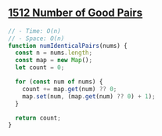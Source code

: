 ## [1512 Number of Good Pairs](https://leetcode.com/problems/number-of-good-pairs/description/)

```js
// - Time: O(n)
// - Space: O(n)
function numIdenticalPairs(nums) {
  const n = nums.length;
  const map = new Map();
  let count = 0;

  for (const num of nums) {
    count += map.get(num) ?? 0;
    map.set(num, (map.get(num) ?? 0) + 1);
  }

  return count;
}
```
